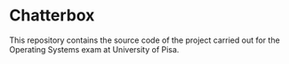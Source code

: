 # Chatterbox
This repository contains the source code of the project carried out for the Operating Systems exam at University of Pisa.
